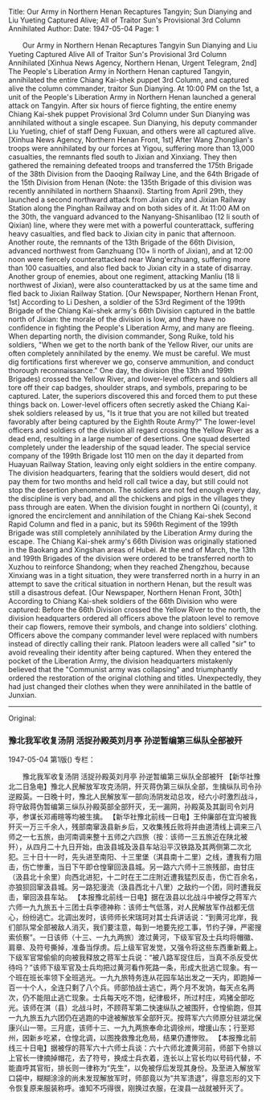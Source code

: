 Title: Our Army in Northern Henan Recaptures Tangyin; Sun Dianying and Liu Yueting Captured Alive; All of Traitor Sun's Provisional 3rd Column Annihilated
Author:
Date: 1947-05-04
Page: 1

　　Our Army in Northern Henan Recaptures Tangyin
    Sun Dianying and Liu Yueting Captured Alive
    All of Traitor Sun's Provisional 3rd Column Annihilated
    [Xinhua News Agency, Northern Henan, Urgent Telegram, 2nd] The People's Liberation Army in Northern Henan captured Tangyin, annihilated the entire Chiang Kai-shek puppet 3rd Column, and captured alive the column commander, traitor Sun Dianying. At 10:00 PM on the 1st, a unit of the People's Liberation Army in Northern Henan launched a general attack on Tangyin. After six hours of fierce fighting, the entire enemy Chiang Kai-shek puppet Provisional 3rd Column under Sun Dianying was annihilated without a single escapee. Sun Dianying, his deputy commander Liu Yueting, chief of staff Deng Fuxuan, and others were all captured alive.
    [Xinhua News Agency, Northern Henan Front, 1st] After Wang Zhonglian's troops were annihilated by our forces at Yigou, suffering more than 13,000 casualties, the remnants fled south to Jixian and Xinxiang. They then gathered the remaining defeated troops and transferred the 175th Brigade of the 38th Division from the Daoqing Railway Line, and the 64th Brigade of the 15th Division from Henan (Note: the 135th Brigade of this division was recently annihilated in northern Shaanxi). Starting from April 29th, they launched a second northward attack from Jixian city and Jixian Railway Station along the Pinghan Railway and on both sides of it. At 11:00 AM on the 30th, the vanguard advanced to the Nanyang-Shisanlibao (12 li south of Qixian) line, where they were met with a powerful counterattack, suffering heavy casualties, and fled back to Jixian city in panic that afternoon. Another route, the remnants of the 13th Brigade of the 66th Division, advanced northwest from Ganzhuang (10+ li north of Jixian), and at 12:00 noon were fiercely counterattacked near Wang'erzhuang, suffering more than 100 casualties, and also fled back to Jixian city in a state of disarray. Another group of enemies, about one regiment, attacking Manliu (18 li northwest of Jixian), were also counterattacked by us at the same time and fled back to Jixian Railway Station.
    [Our Newspaper, Northern Henan Front, 1st] According to Li Deshen, a soldier of the 53rd Regiment of the 199th Brigade of the Chiang Kai-shek army's 66th Division captured in the battle north of Jixian: the morale of the division is low, and they have no confidence in fighting the People's Liberation Army, and many are fleeing. When departing north, the division commander, Song Ruike, told his soldiers, "When we get to the north bank of the Yellow River, our units are often completely annihilated by the enemy. We must be careful. We must dig fortifications first wherever we go, conserve ammunition, and conduct thorough reconnaissance." One day, the division (the 13th and 199th Brigades) crossed the Yellow River, and lower-level officers and soldiers all tore off their cap badges, shoulder straps, and symbols, preparing to be captured. Later, the superiors discovered this and forced them to put these things back on. Lower-level officers often secretly asked the Chiang Kai-shek soldiers released by us, "Is it true that you are not killed but treated favorably after being captured by the Eighth Route Army?" The lower-level officers and soldiers of the division all regard crossing the Yellow River as a dead end, resulting in a large number of desertions. One squad deserted completely under the leadership of the squad leader. The special service company of the 199th Brigade lost 110 men on the day it departed from Huayuan Railway Station, leaving only eight soldiers in the entire company. The division headquarters, fearing that the soldiers would desert, did not pay them for two months and held roll call twice a day, but still could not stop the desertion phenomenon. The soldiers are not fed enough every day, the discipline is very bad, and all the chickens and pigs in the villages they pass through are eaten. When the division fought in northern Qi (county), it ignored the encirclement and annihilation of the Chiang Kai-shek Second Rapid Column and fled in a panic, but its 596th Regiment of the 199th Brigade was still completely annihilated by the Liberation Army during the escape. The Chiang Kai-shek army's 66th Division was originally stationed in the Baokang and Xingshan areas of Hubei. At the end of March, the 13th and 199th Brigades of the division were ordered to be transferred north to Xuzhou to reinforce Shandong; when they reached Zhengzhou, because Xinxiang was in a tight situation, they were transferred north in a hurry in an attempt to save the critical situation in northern Henan, but the result was still a disastrous defeat.
    [Our Newspaper, Northern Henan Front, 30th] According to Chiang Kai-shek soldiers of the 66th Division who were captured: Before the 66th Division crossed the Yellow River to the north, the division headquarters ordered all officers above the platoon level to remove their cap flowers, remove their symbols, and change into soldiers' clothing. Officers above the company commander level were replaced with numbers instead of directly calling their rank. Platoon leaders were all called "sir" to avoid revealing their identity after being captured. When they entered the pocket of the Liberation Army, the division headquarters mistakenly believed that the "Communist army was collapsing" and triumphantly ordered the restoration of the original clothing and titles. Unexpectedly, they had just changed their clothes when they were annihilated in the battle of Junxian.



<hr /> 

Original: 


### 豫北我军收复汤阴  活捉孙殿英刘月亭  孙逆暂编第三纵队全部被歼

1947-05-04
第1版()
专栏：

　　豫北我军收复汤阴
    活捉孙殿英刘月亭
    孙逆暂编第三纵队全部被歼
    【新华社豫北二日急电】豫北人民解放军攻克汤阴，歼灭蒋伪第三纵队全部，生擒纵队司令孙逆殿英。一日晚十时，豫北人民解放军一部向汤阴发动总攻，经六小时激烈战斗，将守敌蒋伪暂编第三纵队孙殿英部全部歼灭，无一漏网，孙殿英及其副司令刘月亭，参谋长邓甫暄等均被生擒。
    【新华社豫北前线一日电】王仲廉部在宜沟被我歼灭一万三千余人，残部南窜汲县新乡后，又收集残丘败将并由道清线上调来三八师之一七五旅，由河南调来整十五师之六四旅（按：该师一三五旅近在陕北被歼），从四月二十九日开始，由汲县城及汲县车站沿平汉铁路及其两侧第二次北犯。三十日十一时，先头进至南阳、十三里堡（淇县南十二里）之线，遭我有力阻击，伤亡惨重，当日下午即仓惶窜回汲县城。另一路六六师十三旅残部，由甘庄（汲县北十余里）向西北进犯，十二时在王二庄附近遭我猛烈反击，伤亡百余名，亦狼狈回窜汲县城。另一路犯漫流（汲县西北十八里）之敌约一个团，同时遭我反击，窜回汲县车站。
    【本报豫北前线一日电】据在汲县以北战斗中被俘之蒋军六六师一九九旅五十三团士兵李德神称：该师士气低落，对人民解放军作战都无信心，纷纷逃亡。北调出发时，该师师长宋瑞珂对其士兵讲话说：“到黄河北岸，我们部队常全部被敌人消灭，我们要注意，每到一地要先挖工事，节约子弹，严密搜索侦察”。一日该师（十三、一九九两旅）渡过黄河，下级军官及士兵均将帽徽、肩章、及符号撕掉，准备当俘虏。后上级军官发觉，又强令将这些东西重新戴上。下级军官常偷偷的向被我释放之蒋军士兵说：“被八路军捉住后，当真不杀反受优待吗？”该师下级军官及士兵均把过黄河看作死路一条，形成大批逃亡现象。有一个班在班长率领下全班逃光。一九九旅特务连从花园车站出发之一天内，即跑掉一百一十个人，全连只剩了八个兵。师部怕战士逃亡，两个月不发饷，每天点名两次，仍不能阻止逃亡现象。士兵每天吃不饱，纪律极坏，所过村庄，鸡猪全部吃光。该师在淇（县）北战斗时，不顾蒋军第二快速纵队之被围歼，仓惶偷跑，但其一九九旅五九六团仍在逃跑的中途被解放军全部歼灭。按蒋军六六师原分驻湖北保康兴山一带。三月底，该师十三、一九九两旅奉命北调徐州，增援山东；行至郑州，因新乡吃紧，仓惶北调，以图挽救豫北危局，结果仍遭惨败。
    【本报豫北前线三十日电】据被俘的蒋军六十六师士兵谈：六十六师北渡黄河前，师部下令排以上官长一律摘掉帽花，去了符号，换成士兵衣着，连长以上官长均以号码代替，不能直呼其官衔，排长则一律称为“先生”，以免被俘后发现其身份。及至进入解放军口袋中，糊糊涂涂的尚未发现解放军时，师部竟以为“共军溃退”，得意忘形的又下令恢复原来服装称呼。谁知不巧得很，刚换过衣服，在浚县一战就被歼灭了。
